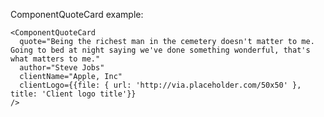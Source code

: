 ComponentQuoteCard example:

    <ComponentQuoteCard
      quote="Being the richest man in the cemetery doesn't matter to me. Going to bed at night saying we've done something wonderful, that's what matters to me."
      author="Steve Jobs"
      clientName="Apple, Inc"
      clientLogo={{file: { url: 'http://via.placeholder.com/50x50' }, title: 'Client logo title'}}
    />